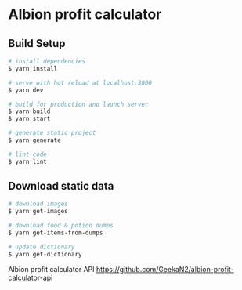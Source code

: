 # Albion profit calculator

## Build Setup

``` bash
# install dependencies
$ yarn install

# serve with hot reload at localhost:3000
$ yarn dev

# build for production and launch server
$ yarn build
$ yarn start

# generate static project
$ yarn generate

# lint code
$ yarn lint
```

## Download static data
```bash
# download images
$ yarn get-images

# download food & potion dumps
$ yarn get-items-from-dumps

# update dictionary
$ yarn get-dictionary
```

Albion profit calculator API https://github.com/GeekaN2/albion-profit-calculator-api

